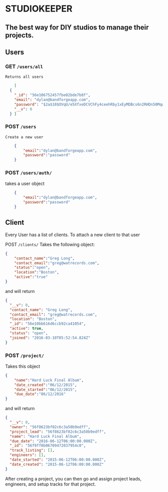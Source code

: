 # STUDIOKEEPER
## The best way for DIY studios to manage their projects.

## Users

### GET `/users/all`
	Returns all users

````json
	[
  {
    "_id": "56e106752457fbe02bde7b8f",
    "email": "dylan@bandforgeapp.com",
    "password": "$2a$10$OVqU/e5XfxeDCVChFy4ceehRby1xEyMDBcs6n2RHDn50Mqw4zhtAe",
    "__v": 0
  }	]
````

### POST `/users`
	Create a new user
	
````json
	{
	    "email":"dylan@bandforgeapp.com",
	    "password":"password"
	}
````


### POST `/users/auth/`
takes a user object
````json
	{
	    "email":"dylan@bandforgeapp.com",
	    "password":"password"
	}
````
## Client
Every User has a list of clients. To attach a new client to that user

POST `/clients/`
Takes the following object:

````json
{
    "contact_name":"Greg Long",
    "contact_email":"greg@watrecords.com",
    "status":"open",
    "location":"Boston",
    "active":"true"
}
````
and will return
````json
{
  "__v": 0,
  "contact_name": "Greg Long",
  "contact_email": "greg@watrecords.com",
  "location": "Boston",
  "_id": "56e10bb616d6ccb92ca41054",
  "active": true,
  "status": "open",
  "joined": "2016-03-10T05:52:54.824Z"
}
````


### POST `/project/`
Takes this object

````json
{
    "name":"Hard Luck Final Album",
    "date_created":"06/12/2015",
    "date_started":"06/12/2015",
    "due_date":"06/12/2016"
}
````
and will return

````json
{
  "__v": 0,
  "owner": "56f8623bf02c6c3a50b9edff",
  "project_lead": "56f8623bf02c6c3a50b9edff",
  "name": "Hard Luck Final Album",
  "due_date": "2016-06-12T06:00:00.000Z",
  "_id": "56f9ff0b06709472037954c0",
  "track_listing": [],
  "engineers": [],
  "date_started": "2015-06-12T06:00:00.000Z",
  "date_created": "2015-06-12T06:00:00.000Z"
}
````
After creating a project, you can then go and assign project leads, engineers, and setup tracks for that project.
